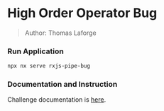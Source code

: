 # High Order Operator Bug

> Author: Thomas Laforge

### Run Application

```bash
npx nx serve rxjs-pipe-bug
```

### Documentation and Instruction

Challenge documentation is [here](https://angular-challenges.vercel.app/challenges/rxjs/11-bug-chaining-operator.md/).
